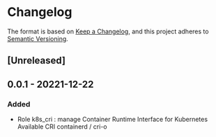# Changelog

The format is based on [Keep a Changelog](https://keepachangelog.com/fr/1.0.0/),
and this project adheres to [Semantic Versioning](https://semver.org/spec/v2.0.0.html).

## [Unreleased]

## 0.0.1 - 20221-12-22

### Added

- Role k8s_cri : manage Container Runtime Interface for Kubernetes
  Available CRI containerd / cri-o
